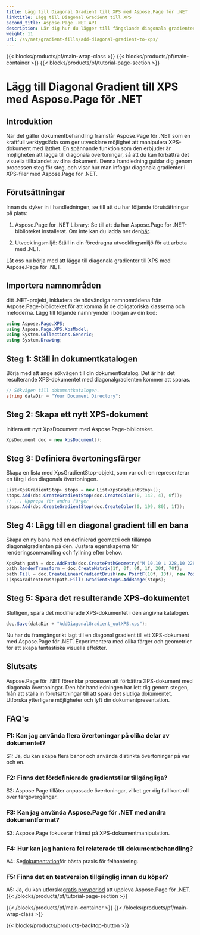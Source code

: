 ```yaml
---
title: Lägg till Diagonal Gradient till XPS med Aspose.Page för .NET
linktitle: Lägg till Diagonal Gradient till XPS
second_title: Aspose.Page .NET API
description: Lär dig hur du lägger till fängslande diagonala gradienter till XPS-dokument med Aspose.Page för .NET. Lyft dina visuella presentationer utan ansträngning.
weight: 11
url: /sv/net/gradient-fills/add-diagonal-gradient-to-xps/
---
```


{{< blocks/products/pf/main-wrap-class >}}
{{< blocks/products/pf/main-container >}}
{{< blocks/products/pf/tutorial-page-section >}}

# Lägg till Diagonal Gradient till XPS med Aspose.Page för .NET

## Introduktion

När det gäller dokumentbehandling framstår Aspose.Page för .NET som en kraftfull verktygslåda som ger utvecklare möjlighet att manipulera XPS-dokument med lätthet. En spännande funktion som den erbjuder är möjligheten att lägga till diagonala övertoningar, så att du kan förbättra det visuella tilltalandet av dina dokument. Denna handledning guidar dig genom processen steg för steg, och visar hur man infogar diagonala gradienter i XPS-filer med Aspose.Page för .NET.

## Förutsättningar

Innan du dyker in i handledningen, se till att du har följande förutsättningar på plats:

1.  Aspose.Page for .NET Library: Se till att du har Aspose.Page for .NET-biblioteket installerat. Om inte kan du ladda ner den[här](https://releases.aspose.com/page/net/).

2. Utvecklingsmiljö: Ställ in din föredragna utvecklingsmiljö för att arbeta med .NET.

Låt oss nu börja med att lägga till diagonala gradienter till XPS med Aspose.Page för .NET.

## Importera namnområden

ditt .NET-projekt, inkludera de nödvändiga namnområdena från Aspose.Page-biblioteket för att komma åt de obligatoriska klasserna och metoderna. Lägg till följande namnrymder i början av din kod:

```csharp
using Aspose.Page.XPS;
using Aspose.Page.XPS.XpsModel;
using System.Collections.Generic;
using System.Drawing;
```

## Steg 1: Ställ in dokumentkatalogen

Börja med att ange sökvägen till din dokumentkatalog. Det är här det resulterande XPS-dokumentet med diagonalgradienten kommer att sparas.

```csharp
// Sökvägen till dokumentkatalogen.
string dataDir = "Your Document Directory";
```

## Steg 2: Skapa ett nytt XPS-dokument

Initiera ett nytt XpsDocument med Aspose.Page-biblioteket.

```csharp
XpsDocument doc = new XpsDocument();
```

## Steg 3: Definiera övertoningsfärger

Skapa en lista med XpsGradientStop-objekt, som var och en representerar en färg i den diagonala övertoningen.

```csharp
List<XpsGradientStop> stops = new List<XpsGradientStop>();
stops.Add(doc.CreateGradientStop(doc.CreateColor(0, 142, 4), 0f));
// ... Upprepa för andra färger
stops.Add(doc.CreateGradientStop(doc.CreateColor(0, 199, 80), 1f));
```

## Steg 4: Lägg till en diagonal gradient till en bana

Skapa en ny bana med en definierad geometri och tillämpa diagonalgradienten på den. Justera egenskaperna för renderingsomvandling och fyllning efter behov.

```csharp
XpsPath path = doc.AddPath(doc.CreatePathGeometry("M 10,10 L 228,10 228,100 10,100"));
path.RenderTransform = doc.CreateMatrix(1f, 0f, 0f, 1f, 20f, 70f);
path.Fill = doc.CreateLinearGradientBrush(new PointF(10f, 10f), new PointF(228f, 100f));
((XpsGradientBrush)path.Fill).GradientStops.AddRange(stops);
```

## Steg 5: Spara det resulterande XPS-dokumentet

Slutligen, spara det modifierade XPS-dokumentet i den angivna katalogen.

```csharp
doc.Save(dataDir + "AddDiagonalGradient_outXPS.xps");
```

Nu har du framgångsrikt lagt till en diagonal gradient till ett XPS-dokument med Aspose.Page för .NET. Experimentera med olika färger och geometrier för att skapa fantastiska visuella effekter.

## Slutsats

Aspose.Page för .NET förenklar processen att förbättra XPS-dokument med diagonala övertoningar. Den här handledningen har lett dig genom stegen, från att ställa in förutsättningar till att spara det slutliga dokumentet. Utforska ytterligare möjligheter och lyft din dokumentpresentation.

## FAQ's

### F1: Kan jag använda flera övertoningar på olika delar av dokumentet?

S1: Ja, du kan skapa flera banor och använda distinkta övertoningar på var och en.

### F2: Finns det fördefinierade gradientstilar tillgängliga?

S2: Aspose.Page tillåter anpassade övertoningar, vilket ger dig full kontroll över färgövergångar.

### F3: Kan jag använda Aspose.Page för .NET med andra dokumentformat?

S3: Aspose.Page fokuserar främst på XPS-dokumentmanipulation.

### F4: Hur kan jag hantera fel relaterade till dokumentbehandling?

 A4: Se[dokumentation](https://reference.aspose.com/page/net/)för bästa praxis för felhantering.

### F5: Finns det en testversion tillgänglig innan du köper?

 A5: Ja, du kan utforska[gratis provperiod](https://releases.aspose.com/) att uppleva Aspose.Page för .NET.
{{< /blocks/products/pf/tutorial-page-section >}}

{{< /blocks/products/pf/main-container >}}
{{< /blocks/products/pf/main-wrap-class >}}

{{< blocks/products/products-backtop-button >}}
